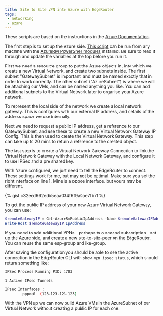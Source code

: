 ```yaml
---
title: Site to Site VPN into Azure with EdgeRouter
tags: 
 - networking
 - azure
---
```


These scripts are based on the instructions in the [Azure Documentation](https://azure.microsoft.com/en-us/documentation/articles/vpn-gateway-create-site-to-site-rm-powershell/).

The first step is to set up the Azure side. [This script](https://gist.github.com/tom-henderson/7468f5bc1b5d90305dd7f120200a6088#file-azure-vpn-ps1) can be run from any machine with the [AzureRM PowerShell modules](https://azure.microsoft.com/en-us/documentation/articles/powershell-install-configure/) installed. Be sure to read it through and update the variables at the top before you run it.

First we need a resource group to put the Azure objects in, into which we create a new Virtual Network, and create two subnets inside. The first subnet "GatewaySubnet" is important, and must be named exactly that in order to work correctly. The other subnet ("AzureSubnet") is where we will be attaching our VMs, and can be named anything you like. You can add additional subnets to the Virtual Network later to organise your Azure network.

To represent the local side of the network we create a local network gateway. This is configures with our external IP address, and details of the address space we use internally.

Next we need to request a public IP address, get a reference to our GatewaySubnet, and use these to create a new Virtual Network Gateway IP Config. This is then used to create the Virtual Network Gateway. This step can take up to 20 mins to return a reference to the created object.

The last step is to create a Virtual Network Gateway Connection to link the Virtual Network Gateway with the Local Network Gateway, and configure it to use IPSec and a pre shared key.

With Azure configured, we just need to tell the EdgeRouter to connect. These settings work for me, but may not be optimal. Make sure you set the right interface on line 1. Mine is a pppoe interface, but yours may be different.

{% gist c32eed662edb5eaa034f6f9a0ae7fb7f %}

To get the public IP address of your new Azure Virtual Network Gateway, you can use:

```powershell
$remoteGatewayIP = Get-AzureRmPublicIpAddress -Name $remoteGatewayIPAddressName -ResourceGroupName $resourceGroup
Write-Host $remoteGatewayIP.IpAddress
```

If you need to add additional VPNs - perhaps to a second subscription - set up the Azure side, and create a new site-to-site-peer on the EdgeRouter. You can reuse the same esp-group and ike-group.

After saving the configuration you should be able to see the active connection in the EdgeRouter CLI with `show vpn ipsec status`, which should return something like:

```bash
IPSec Process Running PID: 1703

1 Active IPsec Tunnels

IPsec Interfaces :
        pppoe0  (123.123.123.123)
```

With the VPN up we can now build Azure VMs in the AzureSubnet of our Virtual Network without creating a public IP for each one.